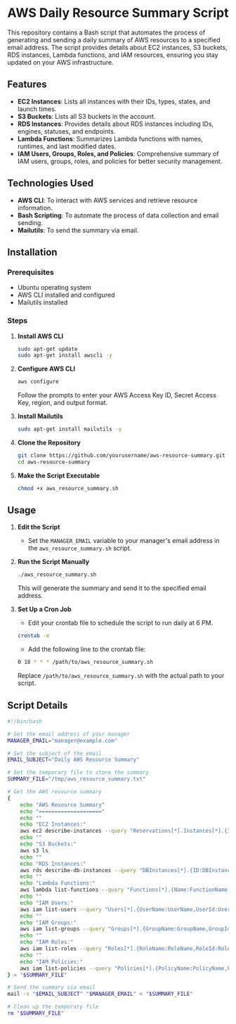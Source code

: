# AWS Daily Resource Summary Script

This repository contains a Bash script that automates the process of generating and sending a daily summary of AWS resources to a specified email address. The script provides details about EC2 instances, S3 buckets, RDS instances, Lambda functions, and IAM resources, ensuring you stay updated on your AWS infrastructure.

## Features

- **EC2 Instances**: Lists all instances with their IDs, types, states, and launch times.
- **S3 Buckets**: Lists all S3 buckets in the account.
- **RDS Instances**: Provides details about RDS instances including IDs, engines, statuses, and endpoints.
- **Lambda Functions**: Summarizes Lambda functions with names, runtimes, and last modified dates.
- **IAM Users, Groups, Roles, and Policies**: Comprehensive summary of IAM users, groups, roles, and policies for better security management.

## Technologies Used

- **AWS CLI**: To interact with AWS services and retrieve resource information.
- **Bash Scripting**: To automate the process of data collection and email sending.
- **Mailutils**: To send the summary via email.

## Installation

### Prerequisites

- Ubuntu operating system
- AWS CLI installed and configured
- Mailutils installed

### Steps

1. **Install AWS CLI**
    ```bash
    sudo apt-get update
    sudo apt-get install awscli -y
    ```

2. **Configure AWS CLI**
    ```bash
    aws configure
    ```
    Follow the prompts to enter your AWS Access Key ID, Secret Access Key, region, and output format.

3. **Install Mailutils**
    ```bash
    sudo apt-get install mailutils -y
    ```

4. **Clone the Repository**
    ```bash
    git clone https://github.com/yourusername/aws-resource-summary.git
    cd aws-resource-summary
    ```

5. **Make the Script Executable**
    ```bash
    chmod +x aws_resource_summary.sh
    ```

## Usage

1. **Edit the Script**
    - Set the `MANAGER_EMAIL` variable to your manager's email address in the `aws_resource_summary.sh` script.

2. **Run the Script Manually**
    ```bash
    ./aws_resource_summary.sh
    ```
    This will generate the summary and send it to the specified email address.

3. **Set Up a Cron Job**
    - Edit your crontab file to schedule the script to run daily at 6 PM.
    ```bash
    crontab -e
    ```
    - Add the following line to the crontab file:
    ```bash
    0 18 * * * /path/to/aws_resource_summary.sh
    ```
    Replace `/path/to/aws_resource_summary.sh` with the actual path to your script.

## Script Details

```bash
#!/bin/bash

# Set the email address of your manager
MANAGER_EMAIL="manager@example.com"

# Set the subject of the email
EMAIL_SUBJECT="Daily AWS Resource Summary"

# Set the temporary file to store the summary
SUMMARY_FILE="/tmp/aws_resource_summary.txt"

# Get the AWS resource summary
{
    echo "AWS Resource Summary"
    echo "===================="
    echo ""
    echo "EC2 Instances:"
    aws ec2 describe-instances --query "Reservations[*].Instances[*].{ID:InstanceId,Type:InstanceType,State:State.Name,LaunchTime:LaunchTime}" --output table
    echo ""
    echo "S3 Buckets:"
    aws s3 ls
    echo ""
    echo "RDS Instances:"
    aws rds describe-db-instances --query "DBInstances[*].{ID:DBInstanceIdentifier,Engine:Engine,Status:DBInstanceStatus,Endpoint:Endpoint.Address}" --output table
    echo ""
    echo "Lambda Functions:"
    aws lambda list-functions --query "Functions[*].{Name:FunctionName,Runtime:Runtime,LastModified:LastModified}" --output table
    echo ""
    echo "IAM Users:"
    aws iam list-users --query "Users[*].{UserName:UserName,UserId:UserId,CreateDate:CreateDate}" --output table
    echo ""
    echo "IAM Groups:"
    aws iam list-groups --query "Groups[*].{GroupName:GroupName,GroupId:GroupId,CreateDate:CreateDate}" --output table
    echo ""
    echo "IAM Roles:"
    aws iam list-roles --query "Roles[*].{RoleName:RoleName,RoleId:RoleId,CreateDate:CreateDate}" --output table
    echo ""
    echo "IAM Policies:"
    aws iam list-policies --query "Policies[*].{PolicyName:PolicyName,PolicyId:PolicyId,CreateDate:CreateDate}" --output table
} > "$SUMMARY_FILE"

# Send the summary via email
mail -s "$EMAIL_SUBJECT" "$MANAGER_EMAIL" < "$SUMMARY_FILE"

# Clean up the temporary file
rm "$SUMMARY_FILE"
